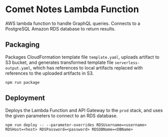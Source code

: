 # Comet Notes Lambda Function

AWS lambda function to handle GraphQL queries.
Connects to a PostgreSQL Amazon RDS database to return results.

## Packaging

Packages CloudFormation template file `template.yaml`, uploads artifact to S3 bucket, and generates
transformed template file `serverless-output.yaml`, which has references to local artifacts replaced
with references to the uploaded artifacts in S3.

`npm run package`

## Deployment

Deploys the Lambda Function and API Gateway to the `prod` stack, and uses the given parameters to
connect to an RDS database.

`npm run deploy -- --parameter-overrides RDSUsername=<username> RDSHost=<host> RDSPassword=<password> RDSDBName=<DBName>`
